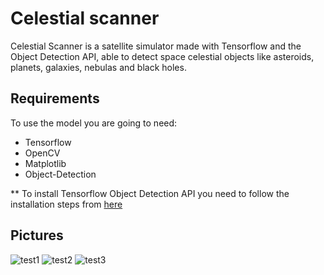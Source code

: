 # Celestial scanner
Celestial Scanner is a satellite simulator made with Tensorflow and the Object Detection API, able to detect space celestial objects like asteroids, planets, galaxies, nebulas and black holes.

## Requirements
To use the model you are going to need:
- Tensorflow
- OpenCV
- Matplotlib
- Object-Detection

** To install Tensorflow Object Detection API you need to follow the installation steps from [here](https://github.com/tensorflow/models/blob/master/research/object_detection/g3doc/tf2.md)

## Pictures
![test1](https://user-images.githubusercontent.com/75722160/218894043-71213c9f-001c-4679-b0de-4481c85799e3.png)
![test2](https://user-images.githubusercontent.com/75722160/218894058-22bd7c12-6f55-4d4e-959d-28c680c426aa.png)
![test3](https://user-images.githubusercontent.com/75722160/218894063-df00f83b-0804-43dc-9fb8-5bbdfb22fe50.png)
